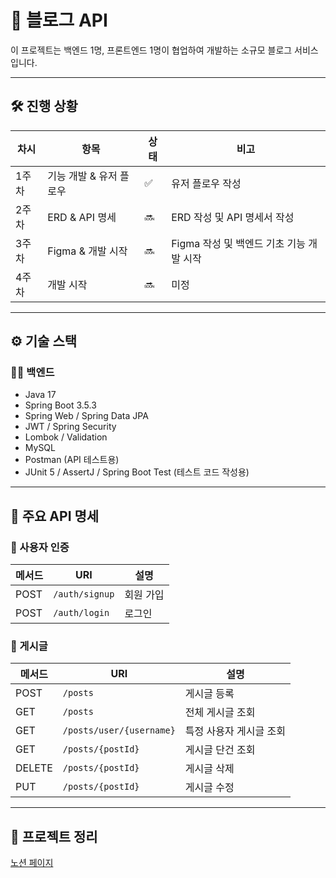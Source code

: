# 📘 블로그 API

이 프로젝트는 백엔드 1명, 프론트엔드 1명이 협업하여 개발하는 소규모 블로그 서비스입니다.  

---
## 🛠️ 진행 상황

| 차시 | 항목 | 상태 | 비고 |
|------|-----------|-----|------|
| 1주차 | 기능 개발 & 유저 플로우 | ✅ | 유저 플로우 작성 |
| 2주차 | ERD & API 명세 | 🔜 | ERD 작성 및 API 명세서 작성 |
| 3주차 | Figma & 개발 시작 | 🔜 | Figma 작성 및 백엔드 기초 기능 개발 시작 |
| 4주차 | 개발 시작 | 🔜 | 미정 |

---

## ⚙️ 기술 스택
### 👩‍💻 백엔드
- Java 17
- Spring Boot 3.5.3
- Spring Web / Spring Data JPA
- JWT / Spring Security
- Lombok / Validation
- MySQL
- Postman (API 테스트용)
- JUnit 5 / AssertJ / Spring Boot Test (테스트 코드 작성용)

---

## 🔗 주요 API 명세

### 🔐 사용자 인증
| 메서드 | URI            | 설명             |
|--------|----------------|------------------|
| POST   | `/auth/signup`   | 회원 가입      |
| POST   | `/auth/login`   | 로그인      |

### 📄 게시글
| 메서드 | URI            | 설명             |
|--------|----------------|------------------|
| POST   | `/posts`   | 게시글 등록       |
| GET   | `/posts`    | 전체 게시글 조회    |
| GET   | `/posts/user/{username}`    | 특정 사용자 게시글 조회    |
| GET   | `/posts/{postId}`    | 게시글 단건 조회    |
| DELETE   | `/posts/{postId}`   | 게시글 삭제       |
| PUT   | `/posts/{postId}`   | 게시글 수정       |



---
## 📖 프로젝트 정리
[노션 페이지](https://longhaired-stove-0a0.notion.site/Blog-22fc59509498809b8429c83931d7b26a)
